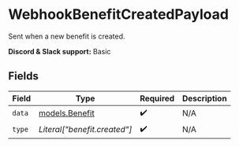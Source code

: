 # WebhookBenefitCreatedPayload

Sent when a new benefit is created.

**Discord & Slack support:** Basic


## Fields

| Field                                  | Type                                   | Required                               | Description                            |
| -------------------------------------- | -------------------------------------- | -------------------------------------- | -------------------------------------- |
| `data`                                 | [models.Benefit](../models/benefit.md) | :heavy_check_mark:                     | N/A                                    |
| `type`                                 | *Literal["benefit.created"]*           | :heavy_check_mark:                     | N/A                                    |